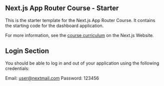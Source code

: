## Next.js App Router Course - Starter

This is the starter template for the Next.js App Router Course. It contains the starting code for the dashboard application.

For more information, see the [course curriculum](https://nextjs.org/learn) on the Next.js Website.


## Login Section
You should be able to log in and out of your application using the following credentials:

Email: user@nextmail.com
Password: 123456